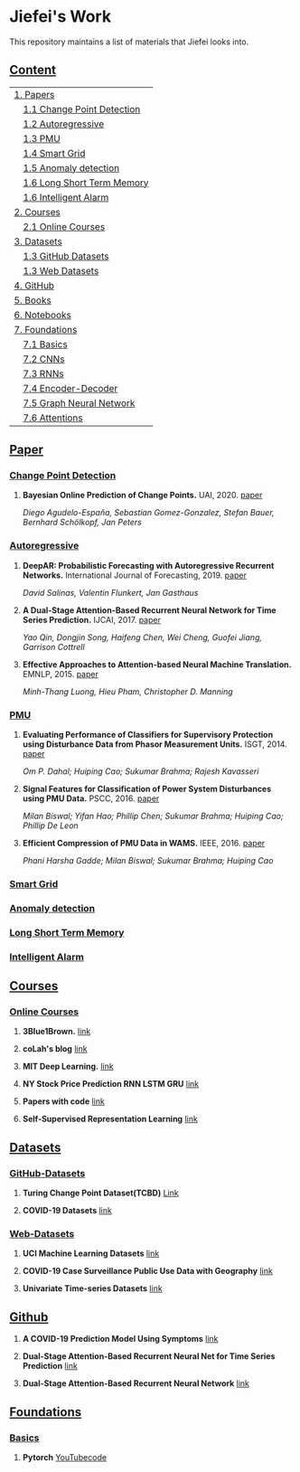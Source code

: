 # Jiefei's Work
This repository maintains a list of materials that Jiefei looks into. 


## [Content](#content)

<table>
<tr><td colspan="2"><a href="#Papers">1. Papers </a></td></tr>
 <tr><td colspan="2">&emsp;<a href="#Change-Point-Detection">1.1 Change Point Detection</a></td></tr>
<tr><td colspan="2">&emsp;<a href="#Autoregressive">1.2 Autoregressive</a></td></tr>
<tr><td colspan="2">&emsp;<a href="#PMU">1.3 PMU</a></td></tr>
<tr><td colspan="2">&emsp;<a href="#Smart-Grid">1.4 Smart Grid</a></td></tr>
<tr><td colspan="2">&emsp;<a href="#Anomaly-detection">1.5 Anomaly detection</a></td></tr> 
<tr><td colspan="2">&emsp;<a href="#Long-Short-Term-Memory">1.6 Long Short Term Memory</a></td></tr>
<tr><td colspan="2">&emsp;<a href="#Intelligent-Alarm">1.6 Intelligent Alarm</a></td></tr>

<tr><td colspan="2"><a href="#Courses">2. Courses </a></td></tr>
  <tr><td colspan="2">&emsp;<a href="#Online-Courses">2.1 Online Courses</a></td></tr>
<tr><td colspan="2"><a href="#Datasets">3. Datasets </a></td></tr>
  <tr><td colspan="2">&emsp;<a href="#GitHub-Datasets">1.3 GitHub Datasets</a></td></tr>
  <tr><td colspan="2">&emsp;<a href="#Web-Datasets">1.3 Web Datasets</a></td></tr>
<tr><td colspan="2"><a href="#GitHub">4. GitHub </a></td></tr>
<tr><td colspan="2"><a href="#Books">5. Books </a></td></tr>
<tr><td colspan="2"><a href="#Notebooks">6. Notebooks </a></td></tr>
<tr><td colspan="2"><a href="#Foundations">7. Foundations </a></td></tr>
<tr><td colspan="2">&emsp;<a href="#Basics">7.1 Basics</a></td></tr>
<tr><td colspan="2">&emsp;<a href="#CNNs">7.2 CNNs</a></td></tr>
<tr><td colspan="2">&emsp;<a href="#RNNs">7.3 RNNs</a></td></tr>
<tr><td colspan="2">&emsp;<a href="#Encoder-Decoder">7.4 Encoder-Decoder</a></td></tr>
<tr><td colspan="2">&emsp;<a href="#Graph-Neural-Network">7.5 Graph Neural Network</a></td></tr>
<tr><td colspan="2">&emsp;<a href="#Attentions">7.6 Attentions</a></td></tr>

</table>

## [Paper](#content)
### [Change Point Detection](#content)

1. **Bayesian Online Prediction of Change Points.** UAI, 2020. [paper](https://arxiv.org/abs/1902.04524)

   *Diego Agudelo-España, Sebastian Gomez-Gonzalez, Stefan Bauer, Bernhard Schölkopf, Jan Peters*

### [Autoregressive](#content)

1. **DeepAR: Probabilistic Forecasting with Autoregressive Recurrent Networks.** International Journal of Forecasting, 2019. [paper](https://arxiv.org/abs/1704.04110)
   
   *David Salinas, Valentin Flunkert, Jan Gasthaus*
   
1. **A Dual-Stage Attention-Based Recurrent Neural Network for Time Series Prediction.** IJCAI, 2017. [paper](https://arxiv.org/abs/1704.02971)

   *Yao Qin, Dongjin Song, Haifeng Chen, Wei Cheng, Guofei Jiang, Garrison Cottrell*
   
1. **Effective Approaches to Attention-based Neural Machine Translation.** EMNLP, 2015. [paper](https://arxiv.org/abs/1508.04025)
   
   *Minh-Thang Luong, Hieu Pham, Christopher D. Manning*

### [PMU](#content)
1. **Evaluating Performance of Classifiers for Supervisory Protection using Disturbance Data from Phasor Measurement Units.** ISGT, 2014. [paper](https://ieeexplore.ieee.org/document/7028892?section=abstract)

   *Om P. Dahal; Huiping Cao; Sukumar Brahma; Rajesh Kavasseri*
   
1. **Signal Features for Classification of Power System Disturbances using PMU Data.** PSCC, 2016. [paper](https://ieeexplore.ieee.org/document/7540867)

   *Milan Biswal; Yifan Hao; Phillip Chen; Sukumar Brahma; Huiping Cao; Phillip De Leon*
   
1. **Efficient Compression of PMU Data in WAMS.** IEEE, 2016. [paper](https://ieeexplore.ieee.org/document/7434055)

   *Phani Harsha Gadde; Milan Biswal; Sukumar Brahma; Huiping Cao*

### [Smart Grid](#content)

### [Anomaly detection](#content)

### [Long Short Term Memory](#content)

### [Intelligent Alarm](#content)

## [Courses](#content)
### [Online Courses](#content)
1. **3Blue1Brown.** [link](https://www.3blue1brown.com/topics/neural-networks)

1. **coLah's blog** [link](https://colah.github.io/)

1. **MIT Deep Learning.** [link](http://introtodeeplearning.com/)

1. **NY Stock Price Prediction RNN LSTM GRU** [link](https://www.kaggle.com/raoulma/ny-stock-price-prediction-rnn-lstm-gru)

1. **Papers with code** [link](https://paperswithcode.com/)

1. **Self-Supervised Representation Learning** [link](https://lilianweng.github.io/lil-log/2019/11/10/self-supervised-learning.html)

## [Datasets](#content)
### [GitHub-Datasets](#content)
1. **Turing Change Point Dataset(TCBD)** [Link](https://github.com/alan-turing-institute/TCPD)

1. **COVID-19 Datasets** [link](https://github.com/nytimes/covid-19-data#geographic-exceptions)

### [Web-Datasets](#content)
1. **UCI Machine Learning Datasets** [link](https://archive.ics.uci.edu/ml/datasets.php?format=&task=&att=&area=phys&numAtt=&numIns=&type=&sort=nameUp&view=table)

1. **COVID-19 Case Surveillance Public Use Data with Geography** [link](https://data.cdc.gov/Case-Surveillance/COVID-19-Case-Surveillance-Public-Use-Data-with-Ge/n8mc-b4w4)

1. **Univariate Time-series Datasets** [link](http://timeseriesclassification.com/dataset.php)

## [Github](#content)
1. **A COVID-19 Prediction Model Using Symptoms** [link](https://github.com/nshomron/covidpred)

1. **Dual-Stage Attention-Based Recurrent Neural Net for Time Series Prediction** [link](https://github.com/Seanny123/da-rnn)

1. **Dual-Stage Attention-Based Recurrent Neural Network** [link](https://github.com/Zhenye-Na/DA-RNN)

## [Foundations](#content)
### [Basics](#content)
1. **Pytorch** [YouTube](https://www.youtube.com/watch?v=c36lUUr864M&t=9613s)[code](https://drive.google.com/drive/folders/1zn-OQzfi0pNUzfpjhJxnNqGZE6S2N8w-?usp=sharing)


